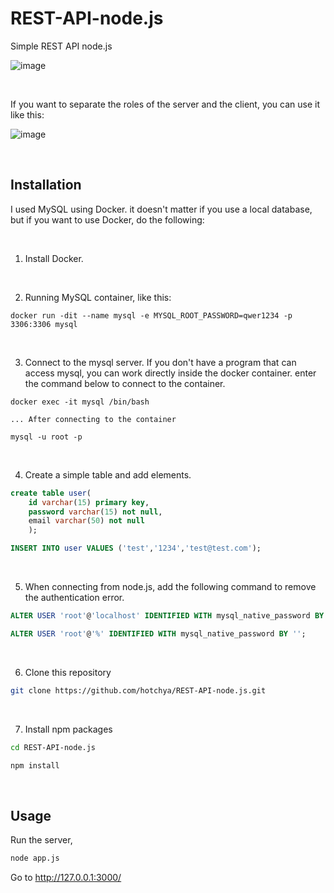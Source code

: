 # REST-API-node.js

Simple REST API node.js

![image](https://user-images.githubusercontent.com/54389889/115108394-33aafd00-9fab-11eb-83d8-b47b8d4a2833.png)

</br>

If you want to separate the roles of the server and the client, you can use it like this:

![image](https://user-images.githubusercontent.com/54389889/115108413-5210f880-9fab-11eb-9f8a-572cabe6591d.png)

</br>

## Installation

I used MySQL using Docker. it doesn't matter if you use a local database, but if you want to use Docker, do the following:

</br>

1. Install Docker.

</br>

2. Running MySQL container, like this:
```docker
docker run -dit --name mysql -e MYSQL_ROOT_PASSWORD=qwer1234 -p 3306:3306 mysql
```

</br>

3. Connect to the mysql server. If you don't have a program that can access mysql, you can work directly inside the docker container. enter the command below to connect to the container.

```docker
docker exec -it mysql /bin/bash

... After connecting to the container

mysql -u root -p
```

</br>

4. Create a simple table and add elements.
```sql
create table user(
    id varchar(15) primary key,
    password varchar(15) not null,
    email varchar(50) not null
    );
```

```sql
INSERT INTO user VALUES ('test','1234','test@test.com');
```

</br>

5. When connecting from node.js, add the following command to remove the authentication error.

```sql
ALTER USER 'root'@'localhost' IDENTIFIED WITH mysql_native_password BY 'qwer1234';
```
```sql
ALTER USER 'root'@'%' IDENTIFIED WITH mysql_native_password BY '';
```

</br>

6. Clone this repository
```bash
git clone https://github.com/hotchya/REST-API-node.js.git
```

</br>

7. Install npm packages
```bash
cd REST-API-node.js

npm install
```

</br>

## Usage
Run the server,
```bash
node app.js
```
Go to http://127.0.0.1:3000/

